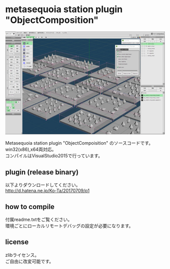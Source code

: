 ﻿
# metasequoia station plugin "ObjectComposition"

<img src="main.jpg" alt="main image">

Metasequoia station plugin "ObjectCompoisition" のソースコードです。\
win32(x86),x64両対応。\
コンパイルはVisualStudio2015で行っています。

## plugin (release binary)

以下よりダウンロードしてください。\
<a hreaf="http://d.hatena.ne.jp/Ko-Ta/20170709/p1">http://d.hatena.ne.jp/Ko-Ta/20170709/p1</a>

## how to compile

付属readme.txtをご覧ください。\
環境ごとにローカルリモートデバッグの設定が必要になります。

## license

zlibライセンス。\
ご自由に改変可能です。

